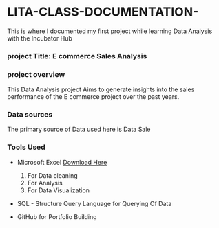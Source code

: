 # LITA-CLASS-DOCUMENTATION-
This  is where I documented my first project while learning Data Analysis with the Incubator Hub 

### project Title: E commerce Sales Analysis 

### project overview 
This Data Analysis project Aims to generate insights into the sales performance of the E commerce project over the past years.

### Data sources
The primary source of Data used here is Data Sale

### Tools Used
- Microsoft Excel [Download Here](https://www.microsoft.com)
   1. For Data cleaning
   2. For Analysis
   3. For Data Visualization
    
- SQL - Structure Query Language for Querying Of Data 
- GitHub for Portfolio Building 

